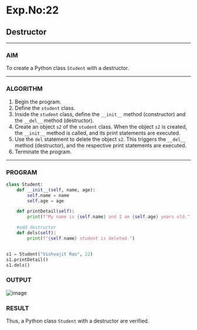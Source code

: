 # Exp.No:22  
## Destructor

---

### AIM  
To create a Python class `Student` with a destructor.

---

### ALGORITHM

1. Begin the program.  
2. Define the `student` class.  
3. Inside the `student` class, define the `__init__` method (constructor) and the `__del__` method (destructor).  
4. Create an object `s2` of the `student` class. When the object `s2` is created, the `__init__` method is called, and its print statements are executed.  
5. Use the `del` statement to delete the object `s2`. This triggers the `__del__` method (destructor), and the respective print statements are executed.  
6. Terminate the program.

---

### PROGRAM

```python
class Student:
	def __init__(self, name, age):
		self.name = name
		self.age = age

	def printDetail(self):
		print(f"My name is {self.name} and I am {self.age} years old.")

	#add destructor
	def dels(self):
	    print(f"{self.name} student is deleted.")


s1 = Student("Vishvajit Rao", 22)
s1.printDetail()
s1.dels()
```

### OUTPUT
![image](https://github.com/user-attachments/assets/55f78828-40b4-436c-bdb0-e7873daf6f87)

### RESULT
Thus, a Python class `Student` with a destructor are verified.

